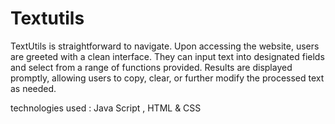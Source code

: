 # Textutils
TextUtils is straightforward to navigate. Upon accessing the website, users are greeted with a clean interface. They can input text into designated fields and select from a range of functions provided. Results are displayed promptly, allowing users to copy, clear, or further modify the processed text as needed.

technologies used : Java Script , HTML & CSS
